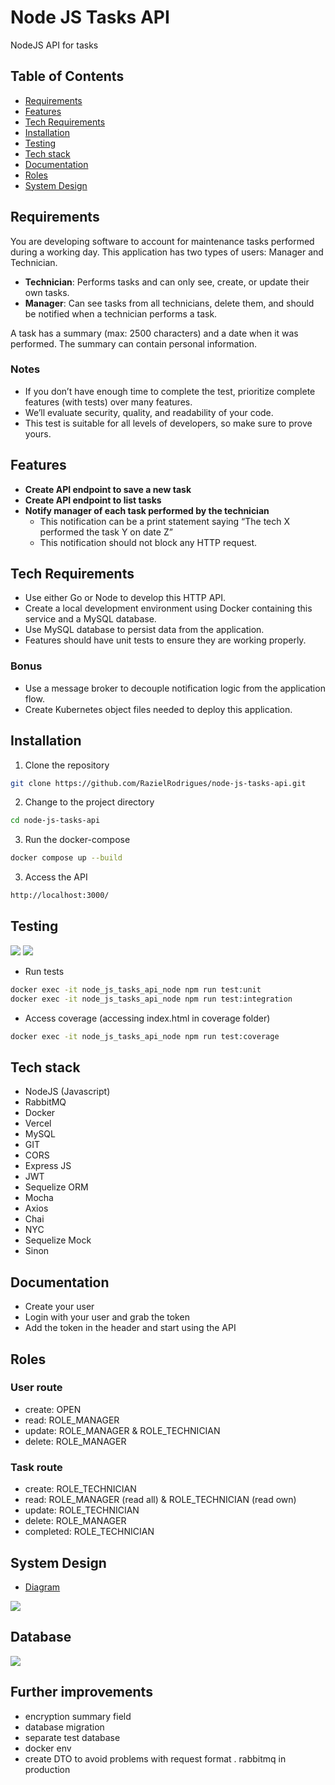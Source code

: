 # Node JS Tasks API

NodeJS API for tasks

## Table of Contents
- [Requirements](#requirements)
- [Features](#features)
- [Tech Requirements](#tech-requirements)
- [Installation](#installation)
- [Testing](#testing)
- [Tech stack](#tech-stack)
- [Documentation](#documentation)
- [Roles](#roles)
- [System Design](#system-design)

## Requirements
You are developing software to account for maintenance tasks performed during a working day. This application has two types of users: Manager and Technician.

- **Technician**: Performs tasks and can only see, create, or update their own tasks.
- **Manager**: Can see tasks from all technicians, delete them, and should be notified when a technician performs a task.

A task has a summary (max: 2500 characters) and a date when it was performed. The summary can contain personal information.

### Notes
- If you don’t have enough time to complete the test, prioritize complete features (with tests) over many features.
- We’ll evaluate security, quality, and readability of your code.
- This test is suitable for all levels of developers, so make sure to prove yours.

## Features
- **Create API endpoint to save a new task**
- **Create API endpoint to list tasks**
- **Notify manager of each task performed by the technician**
  - This notification can be a print statement saying “The tech X performed the task Y on date Z”
  - This notification should not block any HTTP request.

## Tech Requirements
- Use either Go or Node to develop this HTTP API.
- Create a local development environment using Docker containing this service and a MySQL database.
- Use MySQL database to persist data from the application.
- Features should have unit tests to ensure they are working properly.

### Bonus
- Use a message broker to decouple notification logic from the application flow.
- Create Kubernetes object files needed to deploy this application.

## Installation
1. Clone the repository
```bash
git clone https://github.com/RazielRodrigues/node-js-tasks-api.git
```
2. Change to the project directory
```bash
cd node-js-tasks-api
```
3. Run the docker-compose
```bash
docker compose up --build
```
3. Access the API
```bash
http://localhost:3000/
```

## Testing
<img src="./doc/test.png" />
<img src="./doc/test2.png" />

- Run tests
```bash
docker exec -it node_js_tasks_api_node npm run test:unit
docker exec -it node_js_tasks_api_node npm run test:integration
```
- Access coverage (accessing index.html in coverage folder)
```bash
docker exec -it node_js_tasks_api_node npm run test:coverage
```

## Tech stack
- NodeJS (Javascript)
- RabbitMQ
- Docker
- Vercel
- MySQL
- GIT
- CORS
- Express JS
- JWT
- Sequelize ORM
- Mocha
- Axios
- Chai
- NYC
- Sequelize Mock
- Sinon

## Documentation
- Create your user
- Login with your user and grab the token
- Add the token in the header and start using the API

## Roles

### User route
- create: OPEN
- read: ROLE_MANAGER
- update: ROLE_MANAGER & ROLE_TECHNICIAN
- delete: ROLE_MANAGER

### Task route
- create: ROLE_TECHNICIAN
- read: ROLE_MANAGER (read all) & ROLE_TECHNICIAN (read own)
- update: ROLE_TECHNICIAN
- delete: ROLE_MANAGER
- completed: ROLE_TECHNICIAN

## System Design
- <a href="https://excalidraw.com/#json=qcFODiZAH89AuAvciK1JF,xQCK1SWMCI5o5NsR9b3iog"> Diagram </a>
<img src="./doc/system.png" />

## Database
<img src="./doc/database.png" />

## Further improvements
- encryption summary field
- database migration
- separate test database
- docker env
- create DTO to avoid problems with request format
. rabbitmq in production